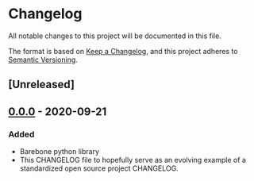 # Changelog
All notable changes to this project will be documented in this file.

The format is based on [Keep a Changelog](https://keepachangelog.com/en/1.0.0/),
and this project adheres to [Semantic Versioning](https://semver.org/spec/v2.0.0.html).

## [Unreleased]

## [0.0.0] - 2020-09-21
### Added
- Barebone python library
- This CHANGELOG file to hopefully serve as an evolving example of a
  standardized open source project CHANGELOG.

[0.0.0]: https://github.com/terrencetec/mypythonlibrary/releases/tag/v0.0.0
